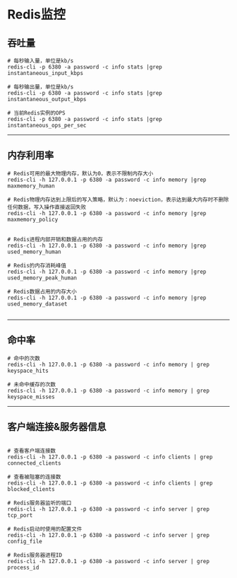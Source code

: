 # <a name="top">Redis监控</a>


## <a name="throughput">**吞吐量**</a>

```shell
# 每秒输入量，单位是kb/s
redis-cli -p 6380 -a password -c info stats |grep instantaneous_input_kbps

# 每秒输出量，单位是kb/s
redis-cli -p 6380 -a password -c info stats |grep instantaneous_output_kbps

# 当前Redis实例的OPS
redis-cli -p 6380 -a password -c info stats |grep instantaneous_ops_per_sec

```


-----


## <a name="memory">**内存利用率**</a>

```shell
# Redis可用的最大物理内存，默认为0，表示不限制内存大小
redis-cli -h 127.0.0.1 -p 6380 -a password -c info memory |grep maxmemory_human

# Redis物理内存达到上限后的写入策略，默认为：noeviction，表示达到最大内存时不删除任何数据，写入操作直接返回失败
redis-cli -h 127.0.0.1 -p 6380 -a password -c info memory |grep maxmemory_policy


# Redis进程内部开销和数据占用的内存
redis-cli -h 127.0.0.1 -p 6380 -a password -c info memory |grep used_memory_human

# Redis的内存消耗峰值
redis-cli -h 127.0.0.1 -p 6380 -a password -c info memory |grep used_memory_peak_human

# Redis数据占用的内存大小
redis-cli -h 127.0.0.1 -p 6380 -a password -c info memory |grep used_memory_dataset


```

-----
## <a name="hit-rate">**命中率**</a>

```shell
# 命中的次数
redis-cli -h 127.0.0.1 -p 6380 -a password -c info memory | grep keyspace_hits

# 未命中缓存的次数
redis-cli -h 127.0.0.1 -p 6380 -a password -c info memory | grep keyspace_misses

```



-----

## <a name="clients-server">**客户端连接&服务器信息**</a>

```shell

# 查看客户端连接数
redis-cli -h 127.0.0.1 -p 6380 -a password -c info clients | grep connected_clients

# 查看被阻塞的连接数
redis-cli -h 127.0.0.1 -p 6380 -a password -c info clients | grep blocked_clients

# Redis服务器监听的端口
redis-cli -h 127.0.0.1 -p 6380 -a password -c info server | grep tcp_port

# Redis启动时使用的配置文件
redis-cli -h 127.0.0.1 -p 6380 -a password -c info server | grep config_file

# Redis服务器进程ID
redis-cli -h 127.0.0.1 -p 6380 -a password -c info server | grep process_id

```





